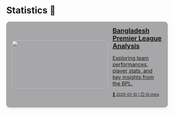 # Statistics 📃 

<div style="display: flex; flex-direction: column; gap: 10px;">

<!-- Bandladesh Premier League Analysis -->
<a href="bangladesh-premier-league-analysis" style="padding: 0 2px 0 16px; background-color: rgba(39, 39, 43, 0.4); border: 1px solid rgba(76, 76, 82, 0.4); border-radius: 10px; box-shadow: 0 4px 8px rgba(0,0,0,0.1); overflow: hidden; transition: transform 0.2s; display: flex; align-items: center;">
  <img src="https://static.toiimg.com/thumb/msid-88446922,width-1280,height-720,resizemode-4/88446922.jpg" alt="" style="width: 300px; height: 150px; object-fit: cover; border-radius: 10px;" />
  <div style="padding: 15px;">
    <h2 style="margin: 0; font-size: 20px;">Bangladesh Premier League Analysis</h2>
    <p style="font-size: 16px;">Exploring team performances, player stats, and key insights from the BPL.</p>
    <p style="font-size: 12px;">📅 2025-01-10 | ⏱️ 10 mins</p>
  </div>
</a>



</div>
